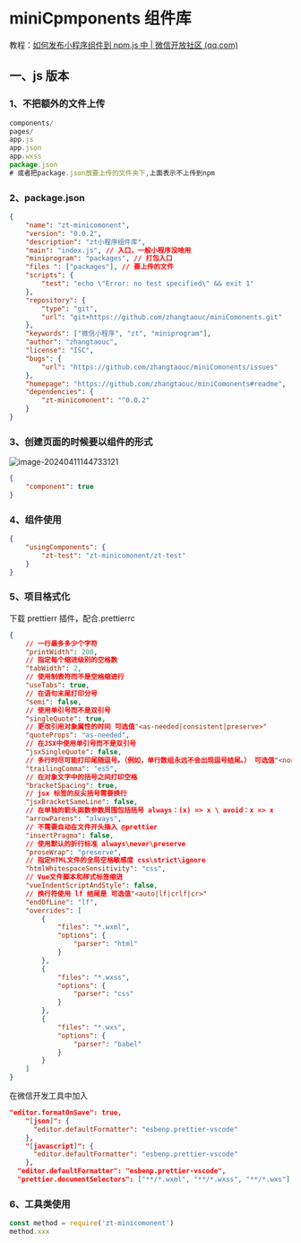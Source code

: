 # miniCpmponents 组件库

教程：[如何发布小程序组件到 npm.js 中 | 微信开放社区 (qq.com)](https://developers.weixin.qq.com/community/develop/article/doc/0006445642c5688dccfa24fe651413)

## 一、js 版本

### 1、不把额外的文件上传

```javascript
components/
pages/
app.js
app.json
app.wxss
package.json
# 或者把package.json放要上传的文件夹下,上面表示不上传到npm
```

### 2、package.json

```json
{
	"name": "zt-minicomonent",
	"version": "0.0.2",
	"description": "zt小程序组件库",
	"main": "index.js", // 入口，一般小程序没啥用
	"miniprogram": "packages", // 打包入口
	"files ": ["packages"], // 要上传的文件
	"scripts": {
		"test": "echo \"Error: no test specified\" && exit 1"
	},
	"repository": {
		"type": "git",
		"url": "git+https://github.com/zhangtaouc/miniComonents.git"
	},
	"keywords": ["微信小程序", "zt", "miniprogram"],
	"author": "zhangtaouc",
	"license": "ISC",
	"bugs": {
		"url": "https://github.com/zhangtaouc/miniComonents/issues"
	},
	"homepage": "https://github.com/zhangtaouc/miniComonents#readme",
	"dependencies": {
		"zt-minicomonent": "^0.0.2"
	}
}
```

### 3、创建页面的时候要以组件的形式

![image-20240411144733121](C:\Users\31319\AppData\Roaming\Typora\typora-user-images\image-20240411144733121.png)

```json
{
	"component": true
}
```

### 4、组件使用

```json
{
	"usingComponents": {
		"zt-test": "zt-minicomonent/zt-test"
	}
}
```

### 5、项目格式化

下载 prettierr 插件，配合.prettierrc

```json
{
	// 一行最多多少个字符
	"printWidth": 200,
	// 指定每个缩进级别的空格数
	"tabWidth": 2,
	// 使用制表符而不是空格缩进行
	"useTabs": true,
	// 在语句末尾打印分号
	"semi": false,
	// 使用单引号而不是双引号
	"singleQuote": true,
	// 更改引用对象属性的时间 可选值"<as-needed|consistent|preserve>"
	"quoteProps": "as-needed",
	// 在JSX中使用单引号而不是双引号
	"jsxSingleQuote": false,
	// 多行时尽可能打印尾随逗号。（例如，单行数组永远不会出现逗号结尾。） 可选值"<none|es5|all>"，默认none
	"trailingComma": "es5",
	// 在对象文字中的括号之间打印空格
	"bracketSpacing": true,
	// jsx 标签的反尖括号需要换行
	"jsxBracketSameLine": false,
	// 在单独的箭头函数参数周围包括括号 always：(x) => x \ avoid：x => x
	"arrowParens": "always",
	// 不需要自动在文件开头插入 @prettier
	"insertPragma": false,
	// 使用默认的折行标准 always\never\preserve
	"proseWrap": "preserve",
	// 指定HTML文件的全局空格敏感度 css\strict\ignore
	"htmlWhitespaceSensitivity": "css",
	// Vue文件脚本和样式标签缩进
	"vueIndentScriptAndStyle": false,
	// 换行符使用 lf 结尾是 可选值"<auto|lf|crlf|cr>"
	"endOfLine": "lf",
	"overrides": [
		{
			"files": "*.wxml",
			"options": {
				"parser": "html"
			}
		},
		{
			"files": "*.wxss",
			"options": {
				"parser": "css"
			}
		},
		{
			"files": "*.wxs",
			"options": {
				"parser": "babel"
			}
		}
	]
}
```

在微信开发工具中加入

```json
"editor.formatOnSave": true,
    "[json]": {
      "editor.defaultFormatter": "esbenp.prettier-vscode"
    },
    "[javascript]": {
      "editor.defaultFormatter": "esbenp.prettier-vscode"
    },
  "editor.defaultFormatter": "esbenp.prettier-vscode",
  "prettier.documentSelectors": ["**/*.wxml", "**/*.wxss", "**/*.wxs"]
```

### 6、工具类使用

```javascript
const method = require('zt-minicomonent')
method.xxx
```

